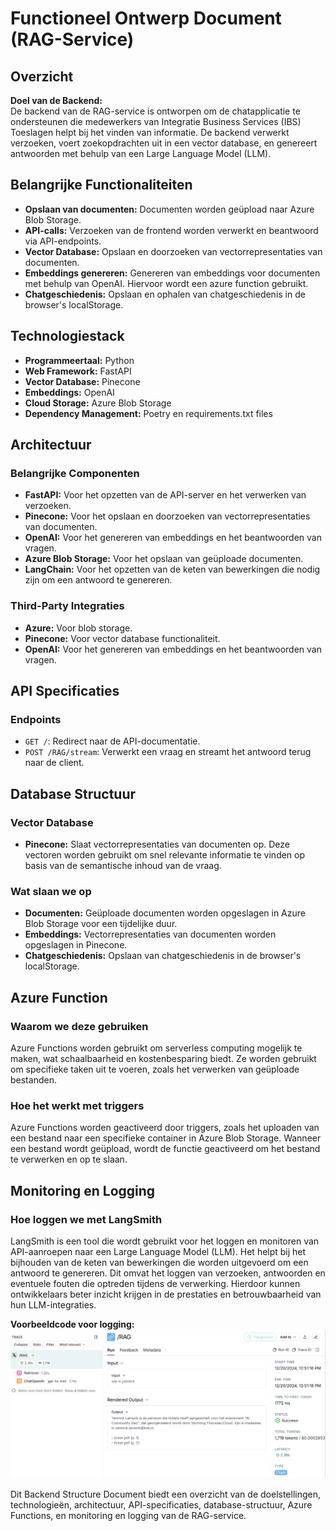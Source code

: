 # Functioneel Ontwerp Document (RAG-Service)

## Overzicht

**Doel van de Backend:**  
De backend van de RAG-service is ontworpen om de chatapplicatie te ondersteunen die medewerkers van Integratie Business Services (IBS) Toeslagen helpt bij het vinden van informatie. De backend verwerkt verzoeken, voert zoekopdrachten uit in een vector database, en genereert antwoorden met behulp van een Large Language Model (LLM).

## Belangrijke Functionaliteiten

- **Opslaan van documenten:** Documenten worden geüpload naar Azure Blob Storage.
- **API-calls:** Verzoeken van de frontend worden verwerkt en beantwoord via API-endpoints.
- **Vector Database:** Opslaan en doorzoeken van vectorrepresentaties van documenten.
- **Embeddings genereren:** Genereren van embeddings voor documenten met behulp van OpenAI. Hiervoor wordt een azure function gebruikt.
- **Chatgeschiedenis:** Opslaan en ophalen van chatgeschiedenis in de browser's localStorage.

## Technologiestack

- **Programmeertaal:** Python
- **Web Framework:** FastAPI
- **Vector Database:** Pinecone
- **Embeddings:** OpenAI
- **Cloud Storage:** Azure Blob Storage
- **Dependency Management:** Poetry en requirements.txt files

## Architectuur

### Belangrijke Componenten

- **FastAPI:** Voor het opzetten van de API-server en het verwerken van verzoeken.
- **Pinecone:** Voor het opslaan en doorzoeken van vectorrepresentaties van documenten.
- **OpenAI:** Voor het genereren van embeddings en het beantwoorden van vragen.
- **Azure Blob Storage:** Voor het opslaan van geüploade documenten.
- **LangChain:** Voor het opzetten van de keten van bewerkingen die nodig zijn om een antwoord te genereren.

### Third-Party Integraties

- **Azure:** Voor blob storage.
- **Pinecone:** Voor vector database functionaliteit.
- **OpenAI:** Voor het genereren van embeddings en het beantwoorden van vragen.

## API Specificaties

### Endpoints

- `GET /`: Redirect naar de API-documentatie.
- `POST /RAG/stream`: Verwerkt een vraag en streamt het antwoord terug naar de client.

## Database Structuur

### Vector Database

- **Pinecone:** Slaat vectorrepresentaties van documenten op. Deze vectoren worden gebruikt om snel relevante informatie te vinden op basis van de semantische inhoud van de vraag.

### Wat slaan we op

- **Documenten:** Geüploade documenten worden opgeslagen in Azure Blob Storage voor een tijdelijke duur.
- **Embeddings:** Vectorrepresentaties van documenten worden opgeslagen in Pinecone.
- **Chatgeschiedenis:** Opslaan van chatgeschiedenis in de browser's localStorage.

## Azure Function

### Waarom we deze gebruiken

Azure Functions worden gebruikt om serverless computing mogelijk te maken, wat schaalbaarheid en kostenbesparing biedt. Ze worden gebruikt om specifieke taken uit te voeren, zoals het verwerken van geüploade bestanden.

### Hoe het werkt met triggers

Azure Functions worden geactiveerd door triggers, zoals het uploaden van een bestand naar een specifieke container in Azure Blob Storage. Wanneer een bestand wordt geüpload, wordt de functie geactiveerd om het bestand te verwerken en op te slaan.

## Monitoring en Logging

### Hoe loggen we met LangSmith

LangSmith is een tool die wordt gebruikt voor het loggen en monitoren van API-aanroepen naar een Large Language Model (LLM). Het helpt bij het bijhouden van de keten van bewerkingen die worden uitgevoerd om een antwoord te genereren. Dit omvat het loggen van verzoeken, antwoorden en eventuele fouten die optreden tijdens de verwerking. Hierdoor kunnen ontwikkelaars beter inzicht krijgen in de prestaties en betrouwbaarheid van hun LLM-integraties.

**Voorbeeldcode voor logging:**
![alt text](/resources//img/image.png)

Dit Backend Structure Document biedt een overzicht van de doelstellingen, technologieën, architectuur, API-specificaties, database-structuur, Azure Functions, en monitoring en logging van de RAG-service.
